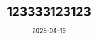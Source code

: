 ---
layout: restaurant
title: "123333123123"
date: 2025-04-16
state: ready
note: 5.0
style: "Américain"
diet: "none"
description: "123"
price: "$ (0-20$)"
address: "Ramallah, 123, Palestinian Territory"
image: "/images/175710972_10225225681133976_4690174594731684671_n.jpg"
images:
  - image: "/images/175710972_10225225681133976_4690174594731684671_n.jpg"
  - image: "/images/test.jpg"
  - image: "/images/175710972_10225225681133976_4690174594731684671_n.jpg"
  - image: "/images/211280612_10226283172014593_7261089239707842243_n.jpg"
ratings:
  food:
    score: 5
    criteria: "Goût, fraîcheur, cuisson, présentation, créativité"
    comment: "123"
  service:
    score: 5
    criteria: "Rapidité, amabilité, professionnalisme, attention aux détails"
    comment: "123"
  ambiance:
    score: 5
    criteria: "Décor, musique, éclairage, confort, propreté, atmosphère générale"
    comment: "123"
  value:
    score: 5
    comment: "123"
  originality:
    score: 5
    comment: "123"
  overallExperience:
    score: 5
    criteria: "Expérience globale"
    comment: "123"
  overall:
    score: 5.0
    criteria: "Facteur \"wow\""
    comment: "Une expérience culinaire à découvrir."
---